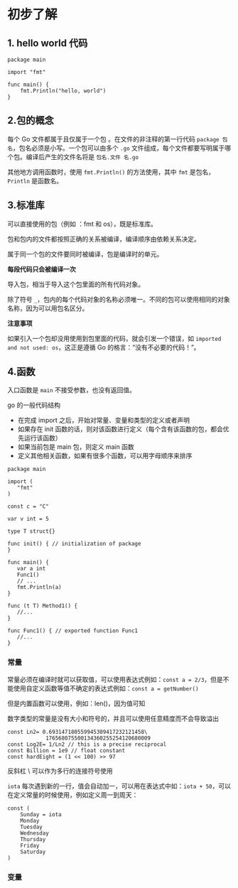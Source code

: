 # 初步了解

 ## 1. hello world 代码


``` golang
package main

import "fmt"

func main() {
	fmt.Println("hello, world")
}
```


## 2.包的概念

每个 Go 文件都属于且仅属于一个包 。在文件的非注释的第一行代码 `package 包名`，包名必须是小写。一个包可以由多个 `.go` 文件组成，每个文件都要写明属于哪个包。编译后产生的文件名将是 `包名.文件 名.go`

其他地方调用函数时，使用 `fmt.Println()` 的方法使用，其中 `fmt` 是包名，`Println` 是函数名。

## 3.标准库


可以直接使用的包（例如 ：fmt 和 os），既是标准库。

包和包内的文件都按照正确的关系被编译，编译顺序由依赖关系决定。

属于同一个包的文件要同时被编译，包是编译时的单元。

**每段代码只会被编译一次**

导入包，相当于导入这个包里面的所有代码对象。

除了符号 `_`，包内的每个代码对象的名称必须唯一。不同的包可以使用相同的对象名称，因为可以用包名区分。


**注意事项**

如果引入一个包却没用使用到包里面的代码，就会引发一个错误，如 `imported and not used: os`，这正是遵循 Go 的格言：“没有不必要的代码！”。

## 4.函数

入口函数是 `main` 不接受参数，也没有返回值。

go 的一般代码结构

 - 在完成 import 之后，开始对常量、变量和类型的定义或者声明
 - 如果存在 init 函数的话，则对该函数进行定义（每个含有该函数的包，都会优先运行该函数）
 - 如果当前包是 main 包，则定义 main 函数
 - 定义其他相关函数，如果有很多个函数，可以用字母顺序来排序

``` golang
package main

import (
   "fmt"
)

const c = "C"

var v int = 5

type T struct{}

func init() { // initialization of package
}

func main() {
   var a int
   Func1()
   // ...
   fmt.Println(a)
}

func (t T) Method1() {
   //...
}

func Func1() { // exported function Func1
   //...
}
```

### 常量

常量必须在编译时就可以获取值，可以使用表达式例如：`const a = 2/3`，但是不能使用自定义函数等值不确定的表达式例如：`const a = getNumber()`

但是内置函数可以使用，例如：len()，因为值可知

数字类型的常量是没有大小和符号的，并且可以使用任意精度而不会导致溢出
```golang
const Ln2= 0.693147180559945309417232121458\
            176568075500134360255254120680009
const Log2E= 1/Ln2 // this is a precise reciprocal
const Billion = 1e9 // float constant
const hardEight = (1 << 100) >> 97
```
反斜杠 \ 可以作为多行的连接符号使用


`iota` 每次遇到新的一行，值会自动加一，可以用在表达式中如：`iota + 50`，可以在定义常量的时候使用，例如定义周一到周天：
``` golang
const (
	Sunday = iota
	Monday
	Tuesday
	Wednesday
	Thursday
	Friday
	Saturday
)
```

### 变量
